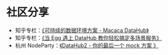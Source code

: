 # 社区分享

- 知乎专栏：[《可持续的数据环境方案 - Macaca DataHub》](https://zhuanlan.zhihu.com/p/37426003)
- 知乎专栏：[《当 Egg 遇上 DataHub 教你轻松搞定多场景服务》](https://zhuanlan.zhihu.com/p/37424566)
- 杭州 NodeParty：[《DataHub2 - 你的最后一个 mock 方案 》](https://cnodejs.org/topic/5b911f1837b3005a0b0e6c16)
